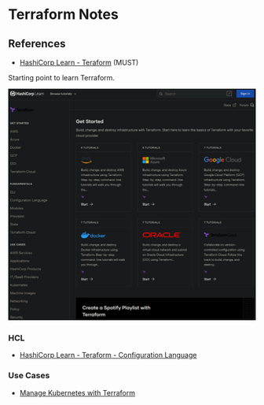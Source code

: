 # Terraform Notes

## References

* [HashiCorp Learn - Teraform](https://learn.hashicorp.com/terraform) (MUST)

Starting point to learn Terraform.

![image info](./image/hashicorp_learn_terraform.png)

### HCL

* [HashiCorp Learn - Teraform - Configuration Language](https://learn.hashicorp.com/collections/terraform/configuration-language)

### Use Cases

* [Manage Kubernetes with Terraform](https://learn.hashicorp.com/collections/terraform/kubernetes)